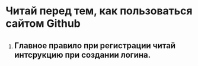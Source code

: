 # Читай перед тем, как пользоваться сайтом Github

1. ## Главное правило при регистрации читай интсрукцию при создании логина.